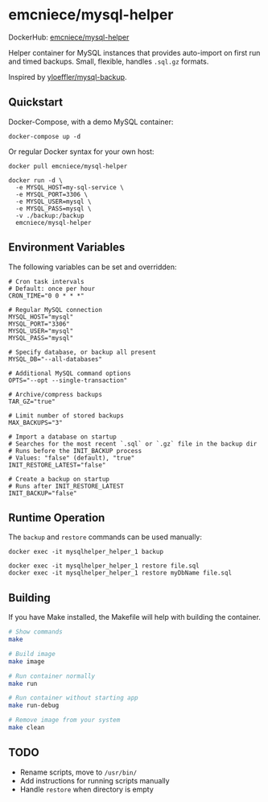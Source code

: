 # emcniece/mysql-helper

DockerHub: [emcniece/mysql-helper](https://hub.docker.com/r/emcniece/mysql-helper/)

Helper container for MySQL instances that provides auto-import on first run and timed backups. Small, flexible, handles `.sql.gz` formats.

Inspired by [yloeffler/mysql-backup](https://hub.docker.com/r/yloeffler/mysql-backup/).

## Quickstart

Docker-Compose, with a demo MySQL container:

```
docker-compose up -d
```

Or regular Docker syntax for your own host:

```
docker pull emcniece/mysql-helper

docker run -d \
  -e MYSQL_HOST=my-sql-service \
  -e MYSQL_PORT=3306 \
  -e MYSQL_USER=mysql \
  -e MYSQL_PASS=mysql \
  -v ./backup:/backup
  emcniece/mysql-helper
```

## Environment Variables

The following variables can be set and overridden:

```
# Cron task intervals
# Default: once per hour
CRON_TIME="0 0 * * *"

# Regular MySQL connection
MYSQL_HOST="mysql"
MYSQL_PORT="3306"
MYSQL_USER="mysql"
MYSQL_PASS="mysql"

# Specify database, or backup all present
MYSQL_DB="--all-databases"

# Additional MySQL command options
OPTS="--opt --single-transaction"

# Archive/compress backups
TAR_GZ="true"

# Limit number of stored backups
MAX_BACKUPS="3"

# Import a database on startup
# Searches for the most recent `.sql` or `.gz` file in the backup dir
# Runs before the INIT_BACKUP process
# Values: "false" (default), "true"
INIT_RESTORE_LATEST="false"

# Create a backup on startup
# Runs after INIT_RESTORE_LATEST
INIT_BACKUP="false"
```

## Runtime Operation

The `backup` and `restore` commands can be used manually:

```
docker exec -it mysqlhelper_helper_1 backup

docker exec -it mysqlhelper_helper_1 restore file.sql
docker exec -it mysqlhelper_helper_1 restore myDbName file.sql
```

## Building

If you have Make installed, the Makefile will help with building the container.

```sh
# Show commands
make

# Build image
make image

# Run container normally
make run

# Run container without starting app
make run-debug

# Remove image from your system
make clean
```

## TODO

- Rename scripts, move to `/usr/bin/`
- Add instructions for running scripts manually
- Handle `restore` when directory is empty